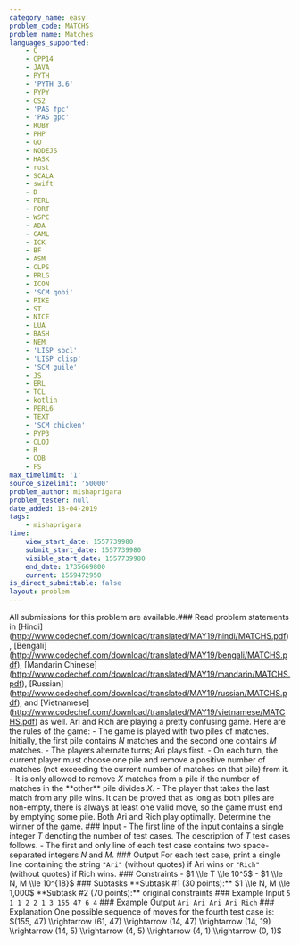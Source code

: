 ```yaml
---
category_name: easy
problem_code: MATCHS
problem_name: Matches
languages_supported:
    - C
    - CPP14
    - JAVA
    - PYTH
    - 'PYTH 3.6'
    - PYPY
    - CS2
    - 'PAS fpc'
    - 'PAS gpc'
    - RUBY
    - PHP
    - GO
    - NODEJS
    - HASK
    - rust
    - SCALA
    - swift
    - D
    - PERL
    - FORT
    - WSPC
    - ADA
    - CAML
    - ICK
    - BF
    - ASM
    - CLPS
    - PRLG
    - ICON
    - 'SCM qobi'
    - PIKE
    - ST
    - NICE
    - LUA
    - BASH
    - NEM
    - 'LISP sbcl'
    - 'LISP clisp'
    - 'SCM guile'
    - JS
    - ERL
    - TCL
    - kotlin
    - PERL6
    - TEXT
    - 'SCM chicken'
    - PYP3
    - CLOJ
    - R
    - COB
    - FS
max_timelimit: '1'
source_sizelimit: '50000'
problem_author: mishaprigara
problem_tester: null
date_added: 18-04-2019
tags:
    - mishaprigara
time:
    view_start_date: 1557739980
    submit_start_date: 1557739980
    visible_start_date: 1557739980
    end_date: 1735669800
    current: 1559472950
is_direct_submittable: false
layout: problem
---
```

All submissions for this problem are available.\### Read problem statements in \[Hindi\](http://www.codechef.com/download/translated/MAY19/hindi/MATCHS.pdf), \[Bengali\](http://www.codechef.com/download/translated/MAY19/bengali/MATCHS.pdf), \[Mandarin Chinese\](http://www.codechef.com/download/translated/MAY19/mandarin/MATCHS.pdf), \[Russian\](http://www.codechef.com/download/translated/MAY19/russian/MATCHS.pdf), and \[Vietnamese\](http://www.codechef.com/download/translated/MAY19/vietnamese/MATCHS.pdf) as well. Ari and Rich are playing a pretty confusing game. Here are the rules of the game: - The game is played with two piles of matches. Initially, the first pile contains $N$ matches and the second one contains $M$ matches. - The players alternate turns; Ari plays first. - On each turn, the current player must choose one pile and remove a positive number of matches (not exceeding the current number of matches on that pile) from it. - It is only allowed to remove $X$ matches from a pile if the number of matches in the \*\*other\*\* pile divides $X$. - The player that takes the last match from any pile wins. It can be proved that as long as both piles are non-empty, there is always at least one valid move, so the game must end by emptying some pile. Both Ari and Rich play optimally. Determine the winner of the game. ### Input - The first line of the input contains a single integer $T$ denoting the number of test cases. The description of $T$ test cases follows. - The first and only line of each test case contains two space-separated integers $N$ and $M$. ### Output For each test case, print a single line containing the string `"Ari"` (without quotes) if Ari wins or `"Rich"` (without quotes) if Rich wins. ### Constraints - $1 \\le T \\le 10^5$ - $1 \\le N, M \\le 10^{18}$ ### Subtasks \*\*Subtask #1 (30 points):\*\* $1 \\le N, M \\le 1,000$ \*\*Subtask #2 (70 points):\*\* original constraints ### Example Input ``` 5 1 1 2 2 1 3 155 47 6 4 ``` ### Example Output ``` Ari Ari Ari Ari Rich ``` ### Explanation One possible sequence of moves for the fourth test case is: $(155, 47) \\rightarrow (61, 47) \\rightarrow (14, 47) \\rightarrow (14, 19) \\rightarrow (14, 5) \\rightarrow (4, 5) \\rightarrow (4, 1) \\rightarrow (0, 1)$
